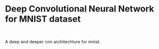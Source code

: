 # Deep Convolutional Neural Network for MNIST dataset
<br>

A deep and deeper cnn architechture for mnist.
